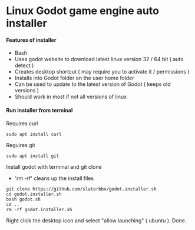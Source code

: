 # Linux Godot game engine auto installer
#### Features of installer
- Bash
- Uses godot website to download latest linux version 32 / 64 bit ( auto detect )
- Creates desktop shortcut ( may require you to activate it / permissions )
- Installs into Godot folder on the user home folder
- Can be used to update to the latest version of Godot ( keeps old versions )
- Should work in most if not all versions of linux

#### Run installer from terminal
Requires curl
```
sudo apt install curl
```
Reguires git
```
sudo apt install git
```
Install godot with terminal and git clone
- 'rm -rf' cleans up the install files
```
git clone https://github.com/slaterbbx/godot.installer.sh
cd godot.installer.sh
bash godot.sh
cd ..
rm -rf godot.installer.sh
```

Right click the desktop icon and select "allow launching" ( ubuntu ).
Done.
